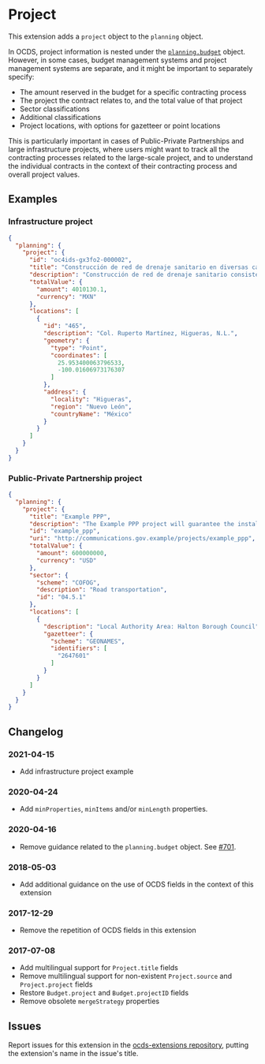 # Project

This extension adds a `project` object to the `planning` object.

In OCDS, project information is nested under the [`planning.budget`](https://standard.open-contracting.org/latest/en/schema/reference/#budget) object. However, in some cases, budget management systems and project management systems are separate, and it might be important to separately specify:

* The amount reserved in the budget for a specific contracting process
* The project the contract relates to, and the total value of that project
* Sector classifications
* Additional classifications
* Project locations, with options for gazetteer or point locations

This is particularly important in cases of Public-Private Partnerships and large infrastructure projects, where users might want to track all the contracting processes related to the large-scale project, and to understand the individual contracts in the context of their contracting process and overall project values.

## Examples

### Infrastructure project

```json
{
  "planning": {
    "project": {
      "id": "oc4ids-gx3fo2-000002",
      "title": "Construcción de red de drenaje sanitario en diversas calles de la colonia Ruperto Martínez",
      "description": "Construcción de red de drenaje sanitario consistente en excavación de 756 metros cúbicos para alojar la red de drenaje sanitario, suministro y colocación de 712 metros de tubería PVC tipo serie 20 pared solida, construcción de 15 pozos de visita y 30 descargas domiciliarias sencillas en la colonia Ruperto Martinez, en el municipio de Higueras, N.L.",
      "totalValue": {
        "amount": 4010130.1,
        "currency": "MXN"
      },
      "locations": [
        {
          "id": "465",
          "description": "Col. Ruperto Martínez, Higueras, N.L.",
          "geometry": {
            "type": "Point",
            "coordinates": [
              25.953400063796533,
              -100.01606973176307
            ]
          },
          "address": {
            "locality": "Higueras",
            "region": "Nuevo León",
            "countryName": "México"
          }
        }
      ]
    }
  }
}
```

### Public-Private Partnership project

```json
{
  "planning": {
    "project": {
      "title": "Example PPP",
      "description": "The Example PPP project will guarantee the installation of a wholesale shared network that allows the provision of telecommunications services by current and future operators.",
      "id": "example_ppp",
      "uri": "http://communications.gov.example/projects/example_ppp",
      "totalValue": {
        "amount": 600000000,
        "currency": "USD"
      },
      "sector": {
        "scheme": "COFOG",
        "description": "Road transportation",
        "id": "04.5.1"
      },
      "locations": [
        {
          "description": "Local Authority Area: Halton Borough Council",
          "gazetteer": {
            "scheme": "GEONAMES",
            "identifiers": [
              "2647601"
            ]
          }
        }
      ]
    }
  }
}
```

## Changelog

### 2021-04-15

* Add infrastructure project example

### 2020-04-24

* Add `minProperties`, `minItems` and/or `minLength` properties.

### 2020-04-16

* Remove guidance related to the `planning.budget` object. See [#701](https://github.com/open-contracting/standard/issues/701).

### 2018-05-03

* Add additional guidance on the use of OCDS fields in the context of this extension

### 2017-12-29

* Remove the repetition of OCDS fields in this extension

### 2017-07-08

* Add multilingual support for `Project.title` fields
* Remove multilingual support for non-existent `Project.source` and `Project.project` fields
* Restore `Budget.project` and `Budget.projectID` fields
* Remove obsolete `mergeStrategy` properties

## Issues

Report issues for this extension in the [ocds-extensions repository](https://github.com/open-contracting/ocds-extensions/issues), putting the extension's name in the issue's title.
